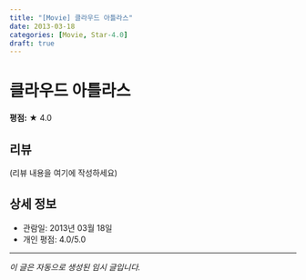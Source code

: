 ```yaml
---
title: "[Movie] 클라우드 아틀라스"
date: 2013-03-18
categories: [Movie, Star-4.0]
draft: true
---
```


# 클라우드 아틀라스

**평점:** ★ 4.0

## 리뷰

(리뷰 내용을 여기에 작성하세요)

## 상세 정보

- 관람일: 2013년 03월 18일
- 개인 평점: 4.0/5.0

---

*이 글은 자동으로 생성된 임시 글입니다.*
